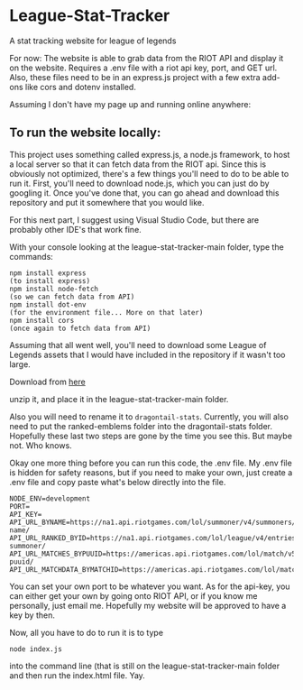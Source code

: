 # League-Stat-Tracker
A stat tracking website for league of legends

For now: The website is able to grab data from the RIOT API and display it on the website. Requires a .env file with a riot api key, port, and GET url. Also, these files need to be in an express.js project with a few extra add-ons like cors and dotenv installed.

Assuming I don't have my page up and running online anywhere:
## To run the website locally:

This project uses something called express.js, a node.js framework, to host a local server so that it can fetch data from the RIOT api.
Since this is obviously not optimized, there's a few things you'll need to do to be able to run it.
First, you'll need to download node.js, which you can just do by googling it.
Once you've done that, you can go ahead and download this repository and put it somewhere that you would like.

For this next part, I suggest using Visual Studio Code, but there are probably other IDE's that work fine.

With your console looking at the league-stat-tracker-main folder, type the commands:

~~~
npm install express
(to install express)
npm install node-fetch
(so we can fetch data from API)
npm install dot-env
(for the environment file... More on that later)
npm install cors
(once again to fetch data from API)
~~~

Assuming that all went well, you'll need to download some League of Legends assets that I would have included in the repository if it wasn't too large.

Download from [here](https://ddragon.leagueoflegends.com/cdn/dragontail-9.3.1.tgz)

unzip it, and place it in the league-stat-tracker-main folder. 

Also you will need to rename it to `dragontail-stats`. Currently, you will also need to put the ranked-emblems folder into the dragontail-stats folder. Hopefully these
last two steps are gone by the time you see this. But maybe not. Who knows.

Okay one more thing before you can run this code, the .env file. My .env file is hidden for safety reasons, but if you need to make your own, just create a .env file and copy paste what's below directly into the file.

~~~
NODE_ENV=development
PORT=
API_KEY=
API_URL_BYNAME=https://na1.api.riotgames.com/lol/summoner/v4/summoners/by-name/
API_URL_RANKED_BYID=https://na1.api.riotgames.com/lol/league/v4/entries/by-summoner/
API_URL_MATCHES_BYPUUID=https://americas.api.riotgames.com/lol/match/v5/matches/by-puuid/
API_URL_MATCHDATA_BYMATCHID=https://americas.api.riotgames.com/lol/match/v5/matches/
~~~

You can set your own port to be whatever you want. As for the api-key, you can either get your own by going onto RIOT API, or if you know me personally, just email me. Hopefully my website will be approved to have a key by then.

Now, all you have to do to run it is to type
~~~
node index.js
~~~
into the command line (that is still on the league-stat-tracker-main folder and then run the index.html file. Yay.
